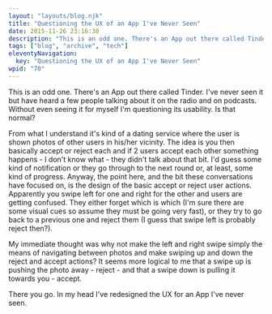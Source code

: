 ```yaml
---
layout: "layouts/blog.njk"
title: "Questioning the UX of an App I've Never Seen"
date: 2015-11-26 23:16:38
description: "This is an odd one. There's an App out there called Tinder"
tags: ["blog", "archive", "tech"]
eleventyNavigation:
  key: "Questioning the UX of an App I've Never Seen"
wpid: "70"
---
```


This is an odd one. There's an App out there called Tinder. I've never seen it but have heard a few people talking about it on the radio and on podcasts. Without even seeing it for myself I'm questioning its usability. Is that normal?

From what I understand it's kind of a dating service where the user is shown photos of other users in his/her vicinity. The idea is you then basically accept or reject each and if 2 users accept each other something happens - I don't know what - they didn't talk about that bit. I'd guess some kind of notification or they go through to the next round or, at least, some kind of progress. Anyway, the point here, and the bit these conversations have focused on, is the design of the basic accept or reject user actions. Apparently you swipe left for one and right for the other and users are getting confused. They either forget which is which (I'm sure there are some visual cues so assume they must be going very fast), or they try to go back to a previous one and reject them (I guess that swipe left is probably reject then?).

My immediate thought was why not make the left and right swipe simply the means of navigating between photos and make swiping up and down the reject and accept actions? It seems more logical to me that a swipe up is pushing the photo away - reject - and that a swipe down is pulling it towards you - accept.

There you go. In my head I've redesigned the UX for an App I've never seen.
